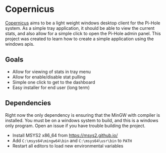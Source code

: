 # Copernicus

[Copernicus](https://en.wikipedia.org/wiki/Orbiting_Astronomical_Observatory) aims to be a light weight windows desktop client for the Pi-Hole system. As a simple tray application, it should be able to view the current stats, and also allow for a simple click to open the Pi-Hole admin panel. This project was created to learn how to create a simple application using the windows apis.

## Goals

* Allow for viewing of stats in tray menu
* Allow for enable/disable stat pulling
* Simple one click to get to the dashboard
* Easy installer for end user (long term)



## Dependencies

Right now the only dependency is ensuring that the MinGW with compiler is installed. You must be on a windows system to build, and this is a windows only program. Open an issue if you have trouble building the project.

* Install MSYS2 x86_64 from https://msys2.github.io/
* Add `C:\msys64\mingw64\bin` and `C:\msys64\usr\bin` to `PATH`
* Restart all editors to load new environmental variables
